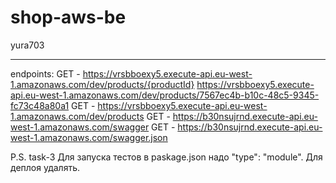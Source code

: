 # shop-aws-be
yura703

-----------

endpoints:
  GET - https://vrsbboexy5.execute-api.eu-west-1.amazonaws.com/dev/products/{productId}
  https://vrsbboexy5.execute-api.eu-west-1.amazonaws.com/dev/products/7567ec4b-b10c-48c5-9345-fc73c48a80a1
  GET - https://vrsbboexy5.execute-api.eu-west-1.amazonaws.com/dev/products
  GET - https://b30nsujrnd.execute-api.eu-west-1.amazonaws.com/swagger
  GET - https://b30nsujrnd.execute-api.eu-west-1.amazonaws.com/swagger.json


P.S. task-3 Для запуска тестов в paskage.json надо "type": "module". Для деплоя удалять.